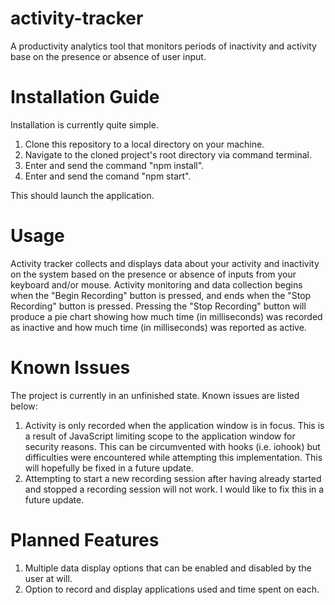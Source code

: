 # activity-tracker
A productivity analytics tool that monitors periods of inactivity and activity base on the presence or absence of user input.

# Installation Guide
Installation is currently quite simple.

1. Clone this repository to a local directory on your machine.
2. Navigate to the cloned project's root directory via command terminal.
3. Enter and send the command "npm install".
4. Enter and send the comand "npm start".

This should launch the application.

# Usage
Activity tracker collects and displays data about your activity and inactivity on the system based on the presence or absence of inputs from your keyboard and/or mouse.
Activity monitoring and data collection begins when the "Begin Recording" button is pressed, and ends when the "Stop Recording" button is pressed.
Pressing the "Stop Recording" button will produce a pie chart showing how much time (in milliseconds) was recorded as inactive and how much time (in milliseconds) was reported as active.

# Known Issues
The project is currently in an unfinished state. Known issues are listed below:
1. Activity is only recorded when the application window is in focus. This is a result of JavaScript limiting scope to the application window for security reasons. This can be circumvented with hooks (i.e. iohook) but difficulties were encountered while attempting this implementation. This will hopefully be fixed in a future update.
2. Attempting to start a new recording session after having already started and stopped a recording session will not work. I would like to fix this in a future update.

# Planned Features
1. Multiple data display options that can be enabled and disabled by the user at will.
2. Option to record and display applications used and time spent on each.

